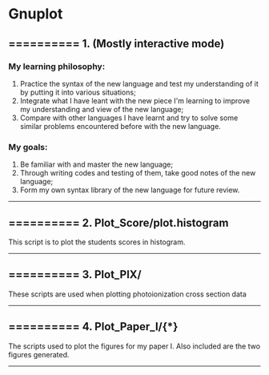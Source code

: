 # Gnuplot
## ========== 1. (Mostly interactive mode) 
### My learning philosophy: 
1. Practice the syntax of the new language and test my understanding of it by putting it into various situations; 
2. Integrate what I have leant with the new piece I'm learning to improve my understanding and view of the new language; 
3. Compare with other languages I have learnt and try to solve some similar problems encountered before with the new language.

### My goals: 
1. Be familiar with and  master the new language; 
2. Through writing codes and testing of them, take good notes of the new language; 
3. Form my own syntax library of the new language for future review.

*** 

## ========== 2. Plot_Score/plot.histogram 
This script is to plot the students scores in histogram.

***

## ========== 3. Plot_PIX/ 
These scripts are used when plotting photoionization cross section data

***

## ========== 4. Plot_Paper_I/{\*}
The scripts used to plot the figures for my paper I. Also included are the two figures generated.

***
